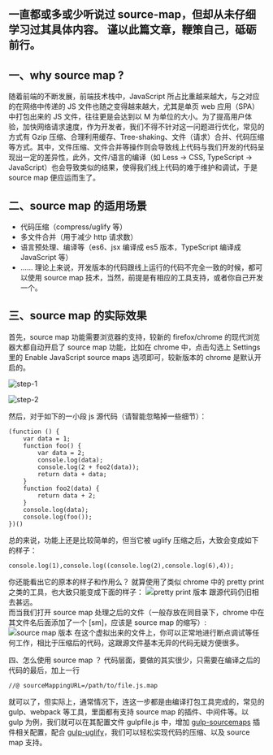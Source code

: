  一直都或多或少听说过 source-map，但却从未仔细学习过其具体内容。
谨以此篇文章，鞭策自己，砥砺前行。
------

## 一、why source map ?
随着前端的不断发展，前端技术栈中，JavaScript 所占比重越来越大，与之对应的在网络中传递的 JS 文件也随之变得越来越大，尤其是单页 web 应用（SPA）中打包出来的 JS 文件，往往更是会达到以 M 为单位的大小。为了提高用户体验，加快网络请求速度，作为开发者，我们不得不针对这一问题进行优化，常见的方式有 Gzip 压缩、合理利用缓存、Tree-shaking、文件（请求）合并、代码压缩等方式。其中，文件压缩、文件合并等操作则会导致线上代码与我们开发的代码呈现出一定的差异性，此外，文件/语言的编译（如 Less -> 
 CSS, TypeScript -> JavaScript）也会导致类似的结果，使得我们线上代码的难于维护和调试，于是 source map 便应运而生了。

## 二、source map 的适用场景
* 代码压缩（compress/uglify 等）
* 多文件合并（用于减少 http 请求数）
* 语言预处理、编译等（es6、jsx 编译成 es5 版本，TypeScript 编译成 JavaScript 等）
* ......
理论上来说，开发版本的代码跟线上运行的代码不完全一致的时候，都可以使用 source map 技术，当然，前提是有相应的工具支持，或者你自己开发一个。

## 三、source map 的实际效果
首先，source map 功能需要浏览器的支持，较新的 firefox/chrome 的现代浏览器大都自动开启了 source map 功能，比如在 chrome 中，点击勾选上 Settings 里的 Enable JavaScript source maps 选项即可，较新版本的 chrome 是默认开启的。

![step-1](https://upload-images.jianshu.io/upload_images/2064445-eb463b73e7b202bd.png?imageMogr2/auto-orient/strip%7CimageView2/2/w/1240)

![step-2](https://upload-images.jianshu.io/upload_images/2064445-1bfad700a48afbaf.png?imageMogr2/auto-orient/strip%7CimageView2/2/w/1240)

然后，对于如下的一小段 js 源代码（请智能忽略掉一些细节）：
```
(function () {
    var data = 1;
    function foo() {
        var data = 2;
        console.log(data);
        console.log(2 + foo2(data));
        return data + data;
    }
    function foo2(data) {
        return data + 2;
    }
    console.log(data);
    console.log(foo());
})()
```
总的来说，功能上还是比较简单的，但当它被 uglify 压缩之后，大致会变成如下的样子：
```
console.log(1),console.log((console.log(2),console.log(6),4));
```
你还能看出它的原本的样子和作用么？
就算使用了类似 chrome 中的 pretty print 之类的工具，也大致只能变成下面的样子：
![pretty print 版本](https://upload-images.jianshu.io/upload_images/2064445-a8bbe69b5326ce9f.png?imageMogr2/auto-orient/strip%7CimageView2/2/w/1240)
跟源代码仍旧相去甚远。<br>
而当我们打开 source map 处理之后的文件（一般存放在同目录下，chrome 中在其文件名后面添加了一个 [sm]，应该是 source map  的缩写）:
![source map 版本](https://upload-images.jianshu.io/upload_images/2064445-646056f4a32bab90.png?imageMogr2/auto-orient/strip%7CimageView2/2/w/1240)
在这个虚拟出来的文件上，你可以正常地进行断点调试等任何工作，相比于压缩后的代码，这跟源文件基本无异的代码无疑方便很多。

四、怎么使用 source map ？
代码层面，要做的其实很少，只需要在编译之后的代码的最后，加上一行
```
//@ sourceMappingURL=/path/to/file.js.map
```
就可以了，但实际上，通常情况下，连这一步都是由编译打包工具完成的，常见的 gulp、webpack 等工具，里面都有支持 source map 的插件、中间件等。以 gulp 为例，我们就可以在其配置文件 gulpfile.js 中，增加 [gulp-sourcemaps](https://www.npmjs.com/package/gulp-sourcemaps) 插件相关配置，配合 [gulp-uglify](https://www.npmjs.com/package/gulp-uglify)，我们可以轻松实现代码的压缩、以及 source map 支持。